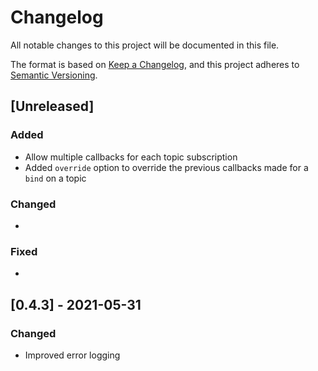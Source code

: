 # Changelog

All notable changes to this project will be documented in this file.

The format is based on [Keep a Changelog](https://keepachangelog.com/en/1.0.0/),
and this project adheres to [Semantic Versioning](https://semver.org/spec/v2.0.0.html).

## [Unreleased]

### Added

* Allow multiple callbacks for each topic subscription
* Added `override` option to override the previous callbacks made for a `bind` on a topic

### Changed

*

### Fixed

*

## [0.4.3] - 2021-05-31

### Changed

* Improved error logging
